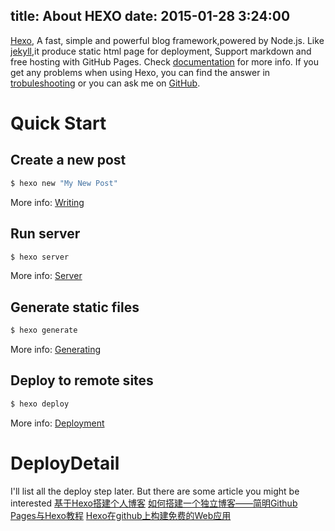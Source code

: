 title: About HEXO
date: 2015-01-28 3:24:00
---
[Hexo](http://hexo.io/), A fast, simple and powerful blog framework,powered by Node.js. Like [jekyll](http://jekyllrb.com/),it produce static html page for deployment, Support markdown and free hosting with GitHub Pages. Check [documentation](http://hexo.io/docs/) for more info. If you get any problems when using Hexo, you can find the answer in [trobuleshooting](http://hexo.io/docs/troubleshooting.html) or you can ask me on [GitHub](https://github.com/hexojs/hexo/issues).

<!-- more -->

# Quick Start

## Create a new post
``` bash
$ hexo new "My New Post"
```
More info: [Writing](http://hexo.io/docs/writing.html)

## Run server
``` bash
$ hexo server
```
More info: [Server](http://hexo.io/docs/server.html)

## Generate static files
``` bash
$ hexo generate
```
More info: [Generating](http://hexo.io/docs/generating.html)

## Deploy to remote sites
``` bash
$ hexo deploy
```

More info: [Deployment](http://hexo.io/docs/deployment.html)

# DeployDetail
I'll list all the deploy step later. But there are some article you might be interested 
[基于Hexo搭建个人博客](http://fy98.com/2014/03/03/build-blog-with-hexo/)
[如何搭建一个独立博客——简明Github Pages与Hexo教程](http://cnfeat.com/2014/05/10/2014-05-11-how-to-build-a-blog/)
[Hexo在github上构建免费的Web应用](http://blog.fens.me/hexo-blog-github/)